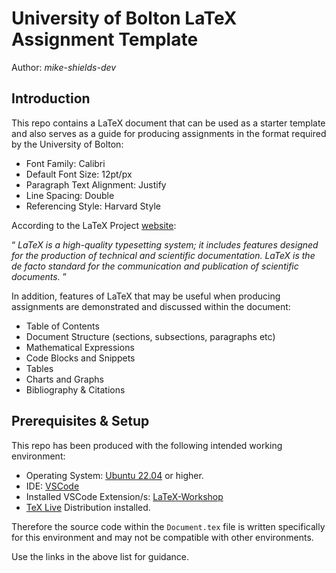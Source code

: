 # University of Bolton LaTeX Assignment Template

Author: <cite>mike-shields-dev</cite>

## Introduction

This repo contains a LaTeX document that can be used as a starter template and also serves as a guide for producing assignments in the format required by the University of Bolton:

- Font Family: Calibri
- Default Font Size: 12pt/px
- Paragraph Text Alignment: Justify
- Line Spacing: Double
- Referencing Style: Harvard Style

According to the LaTeX Project [website]("https://www.latex-project.org/"):

<q cite="https://www.latex-project.org/">
        <i>
            LaTeX is a high-quality typesetting system; it includes features designed for the production of technical and scientific documentation. LaTeX is the de facto standard for the communication and publication of scientific documents.
        </i>
    </q>
</p>

In addition, features of LaTeX that may be useful when producing assignments are demonstrated and discussed within the document:

- Table of Contents
- Document Structure (sections, subsections, paragraphs etc)
- Mathematical Expressions
- Code Blocks and Snippets
- Tables
- Charts and Graphs
- Bibliography & Citations

## Prerequisites & Setup

This repo has been produced with the following intended working environment:  

- Operating System: [Ubuntu 22.04](https://releases.ubuntu.com/jammy/) or higher.
- IDE: [VSCode]("https://code.visualstudio.com/") 
- Installed VSCode Extension/s:  [LaTeX-Workshop](https://github.com/James-Yu/LaTeX-Workshop/wiki/Install#settings) 
- [TeX Live](https://www.tug.org/texlive/) Distribution installed.

Therefore the source code within the `Document.tex` file is written specifically for this environment and may not be compatible with other environments.

Use the links in the above list for guidance.

